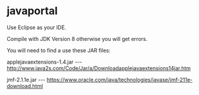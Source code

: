 # javaportal

Use Eclipse as your IDE.

Compile with JDK Version 8 otherwise you will get errors.

You will need to find a use these JAR files:

applejavaextensions-1.4.jar    --- http://www.java2s.com/Code/Jar/a/Downloadapplejavaextensions14jar.htm

jmf-2.1.1e.jar                 --- https://www.oracle.com/java/technologies/javase/jmf-211e-download.html
